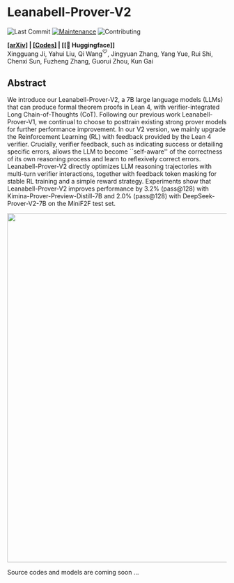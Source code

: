 # Leanabell-Prover-V2

![Last Commit](https://img.shields.io/github/last-commit/Leanabell-LM/Leanabell-Prover-V2)
[![Maintenance](https://img.shields.io/badge/Maintained%3F-yes-blue.svg)]((https://github.com/Leanabell-LM/Leanabell-Prover-V2/graphs/commit-activity))
![Contributing](https://img.shields.io/badge/contributions-welcome-brightgreen.svg?style=flat)

**[[arXiv]](https://arxiv.org/abs/2507.08649) | [[Codes]](https://github.com/Leanabell-LM/Leanabell-Prover-V2) | [[🤗 Huggingface]]** <br> 
Xingguang Ji, Yahui Liu, Qi Wang$^{\heartsuit}$, Jingyuan Zhang, Yang Yue, Rui Shi, Chenxi Sun, Fuzheng Zhang,  Guorui Zhou, Kun Gai

## Abstract

We introduce our Leanabell-Prover-V2, a 7B large language models (LLMs) that can produce formal theorem proofs in Lean 4, with verifier-integrated Long Chain-of-Thoughts (CoT). Following our previous work Leanabell-Prover-V1, we continual to choose to posttrain existing strong prover models for further performance improvement. In our V2 version, we mainly upgrade the Reinforcement Learning (RL) with feedback provided by the Lean 4 verifier. Crucially, verifier feedback, such as indicating success or detailing specific errors, allows the LLM to become ``self-aware'' of the correctness of its own reasoning process and learn to reflexively correct errors. Leanabell-Prover-V2 directly optimizes LLM reasoning trajectories with multi-turn verifier interactions, together with feedback token masking for stable RL training and a simple reward strategy. Experiments show that Leanabell-Prover-V2 improves performance by 3.2\% (pass@128) with Kimina-Prover-Preview-Distill-7B and 2.0\% (pass@128) with DeepSeek-Prover-V2-7B on the MiniF2F test set.

<p align="center">
<img src="figures/teaser" width="800px"/>
<br>
</p>

Source codes and models are coming soon ...

